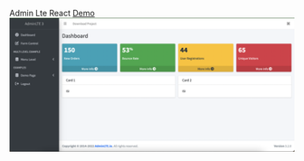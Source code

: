 Admin Lte React
<a href="[https://adminlte-react.netlify.app/](https://62a0602f4985fd00086dac24--adminlte-react.netlify.app/)"> Demo </a>
<img src="ss1.png">
